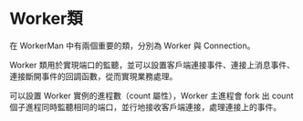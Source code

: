 # Worker類
在 WorkerMan 中有兩個重要的類，分別為 Worker 與 Connection。

Worker 類用於實現端口的監聽，並可以設置客戶端連接事件、連接上消息事件、連接斷開事件的回調函數，從而實現業務處理。

可以設置 Worker 實例的進程數（count 屬性），Worker 主進程會 fork 出 count 個子進程同時監聽相同的端口，並行地接收客戶端連接，處理連接上的事件。
